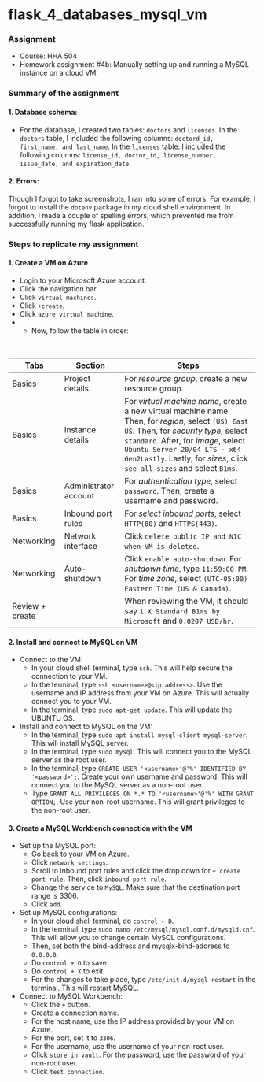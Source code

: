 # flask_4_databases_mysql_vm

### Assignment
- Course: HHA 504
- Homework assignment #4b: Manually setting up and running a MySQL instance on a cloud VM.

### Summary of the assignment
#### 1. Database schema:
- For the database, I created two tables: `doctors` and `licenses`. In the `doctors` table, I included the following columns: `doctord_id, first_name, and last_name`. In the `licenses` table: I included the following columns: `license_id, doctor_id, license_number, issue_date, and expiration_date`. 
#### 2. Errors:
Though I forgot to take screenshots, I ran into some of errors. For example, I forgot to install the `dotenv` package in my cloud shell environment. In addition, I made a couple of spelling errors, which prevented me from successfully running my flask application.
  
### Steps to replicate my assignment
#### 1. Create a VM on Azure
- Login to your Microsoft Azure account.
- Click the navigation bar.
- Click `virtual machines`.
- Click `+create`.
- Click `azure virtual machine`.
- - Now, follow the table in order:
<br>

| Tabs | Section | Steps |
| --- | --- | --- | 
| Basics | Project details | For *resource group*, create a new resource group. |
| Basics | Instance details | For *virtual machine name*, create a new virtual machine name. Then, for *region*, select `(US) East US`. Then, for *security type*, select `standard`. After, for *image*, select `Ubuntu Server 20/04 LTS - x64 Gen2Lastly`. Lastly, for *sizes*, click `see all sizes` and select `B1ms`. |
| Basics | Administrator account | For *authentication type*, select `password`. Then, create a username and password. |
| Basics | Inbound port rules | For *select inbound ports*, select `HTTP(80)` and `HTTPS(443)`. |
| Networking | Network interface | Click `delete public IP and NIC when VM is deleted`. |
| Networking | Auto-shutdown | Click `enable auto-shutdown`. For *shutdown time*, type `11:59:00 PM`. For *time zone*, select `(UTC-05:00) Eastern Time (US & Canada)`. |
| Review + create | | When reviewing the VM, it should say `1 X Standard B1ms by Microsoft` and `0.0207 USD/hr`. |

#### 2. Install and connect to MySQL on VM 
- Connect to the VM:
  - In your cloud shell terminal, type `ssh`. This will help secure the connection to your VM.
  - In the terminal, type `ssh <username>@<ip address>`. Use the username and IP address from your VM on Azure. This will actually connect you to your VM.
  - In the terminal, type `sudo apt-get update`. This will update the UBUNTU OS.
- Install and connect to MySQL on the VM:
  - In the terminal, type `sudo apt install mysql-client mysql-server`. This will install MySQL server.
  - In the terminal, type `sudo mysql`. This will connect you to the MySQL server as the root user.
  - In the terminal, type `CREATE USER '<username>'@'%' IDENTIFIED BY '<password>';`. Create your own username and password. This will connect you to the MySQL server as a non-root user.
  - Type `GRANT ALL PRIVILEGES ON *.* TO '<username>'@'%' WITH GRANT OPTION;`. Use your non-root username. This will grant privileges to the non-root user.
 
#### 3. Create a MySQL Workbench connection with the VM
- Set up the MySQL port:
  - Go back to your VM on Azure.
  - Click `network settings`.
  - Scroll to inbound port rules and click the drop down for `+ create port rule`. Then, click `inbound port rule`.
  - Change the service to `MySQL`. Make sure that the destination port range is 3306.
  - Click `add`.
- Set up MySQL configurations:
  - In your cloud shell terminal, do `control + D`.
  - In the terminal, type `sudo nano /etc/mysql/mysql.conf.d/mysqld.cnf`. This will allow you to change certain MySQL configurations.
  - Then, set both the bind-address and mysqlx-bind-address to `0.0.0.0`.
  - Do `control + O` to save.
  - Do `control + X` to exit.
  - For the changes to take place, type `/etc/init.d/mysql restart` in the terminal. This will restart MySQL.
- Connect to MySQL Workbench:
  - Click the `+` button.
  - Create a connection name.
  - For the host name, use the IP address provided by your VM on Azure.
  - For the port, set it to `3306`.
  - For the username, use the username of your non-root user.
  - Click `store in vault`. For the password, use the password of your non-root user.
  - Click `test connection`.
  






